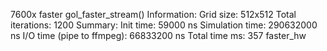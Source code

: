 7600x 
    faster
      gol_faster_stream()
        Information:
              Grid size: 512x512
              Total iterations: 1200
        Summary:
              Init time: 59000 ns
              Simulation time: 290632000 ns
              I/O time (pipe to ffmpeg): 66833200 ns
        Total time ms: 357
    faster_hw
      